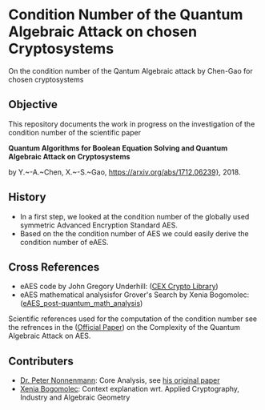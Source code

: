 # Condition Number of the Quantum Algebraic Attack on chosen Cryptosystems

On the condition number of the Qantum Algebraic attack by Chen-Gao for chosen cryptosystems

## Objective

This repository documents the work in progress on the investigation of the condition number of the scientific paper

**Quantum Algorithms for Boolean Equation Solving and Quantum Algebraic Attack on Cryptosystems**

by Y.~-A.~Chen, X.~-S.~Gao, https://arxiv.org/abs/1712.06239}, 2018.


## History

* In a first step, we looked at the condition number of the globally used symmetric Advanced Encryption Standard AES. 
* Based on the the condition number of AES we could easily derive the condition number of eAES.


## Cross References

* eAES code by John Gregory Underhill: ([CEX Crypto Library](https://github.com/Steppenwolfe65/CEX))
* eAES mathematical analysisfor Grover's Search by Xenia Bogomolec: ([eAES_post-quantum_math_analysis](https://github.com/XeniaGabriela/eAES_post-quantum_math_analysis))

Scientific references used for the computation of the condition number see the refrences in the ([Official Paper](
https://github.com/XeniaGabriela/QAA_Condition_Nr/blob/master/official_paper/QAA_on_AES_paper.pdf)) on the Complexity of the Quantum Algebraic Attack on AES.

## Contributers
* [Dr. Peter Nonnenmann](https://www.linkedin.com/in/peter-dr-nonnenmann-737857a0/): Core Analysis, see [his original paper](https://github.com/XeniaGabriela/QAA_Condition_Nr/tree/master/results_nonnenmann_rump)
* [Xenia Bogomolec](https://www.linkedin.com/in/xenia-bogomolec-532981a6/): Context explanation wrt. Applied Cryptography, Industry and Algebraic Geometry
